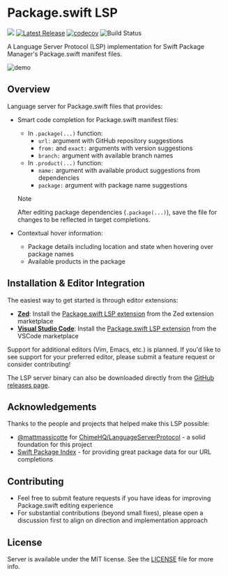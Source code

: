 # Package.swift LSP

![](https://img.shields.io/badge/Platform-macOS-6464aa)
[![Latest Release](https://img.shields.io/github/release/kattouf/package-swift-lsp.svg)](https://github.com/kattouf/package-swift-lsp/releases/latest)
[![codecov](https://codecov.io/gh/kattouf/package-swift-lsp/graph/badge.svg?token=ZV3UW5KJ6U)](https://codecov.io/gh/kattouf/package-swift-lsp)
![Build Status](https://github.com/kattouf/package-swift-lsp/actions/workflows/checks.yml/badge.svg?branch=main)

A Language Server Protocol (LSP) implementation for Swift Package Manager's Package.swift manifest files.

![demo](https://github.com/user-attachments/assets/4caa7126-a2d7-45dd-b663-2d3f31817f74)

## Overview

Language server for Package.swift files that provides:

- Smart code completion for Package.swift manifest files:
  - In `.package(...)` function:
    - `url:` argument with GitHub repository suggestions
    - `from:` and `exact:` arguments with version suggestions
    - `branch:` argument with available branch names
  - In `.product(...)` function:
    - `name:` argument with available product suggestions from dependencies
    - `package:` argument with package name suggestions

  > [!NOTE]
  > After editing package dependencies (`.package(...)`), save the file for changes to be reflected in target completions.
- Contextual hover information:
  - Package details including location and state when hovering over package names
  - Available products in the package

## Installation & Editor Integration

The easiest way to get started is through editor extensions:

- **[Zed](https://zed.dev/)**: Install the [Package.swift LSP extension](https://github.com/kattouf/package-swift-lsp-zed) from the Zed extension marketplace
- **[Visual Studio Code](https://code.visualstudio.com/)**: Install the [Package.swift LSP extension](https://github.com/kattouf/package-swift-lsp-vscode) from the VSCode marketplace

Support for additional editors (Vim, Emacs, etc.) is planned. If you'd like to see support for your preferred editor, please submit a feature request or consider contributing!

The LSP server binary can also be downloaded directly from the [GitHub releases page](https://github.com/kattouf/package-swift-lsp/releases/latest).

## Acknowledgements

Thanks to the people and projects that helped make this LSP possible:

- [@mattmassicotte](https://github.com/mattmassicotte) for [ChimeHQ/LanguageServerProtocol](https://github.com/ChimeHQ/LanguageServerProtocol) - a solid foundation for this project
- [Swift Package Index](https://swiftpackageindex.com/) - for providing great package data for our URL completions

## Contributing

- Feel free to submit feature requests if you have ideas for improving Package.swift editing experience
- For substantial contributions (beyond small fixes), please open a discussion first to align on direction and implementation approach

## License

Server is available under the MIT license. See the [LICENSE](LICENSE) file for more info.
